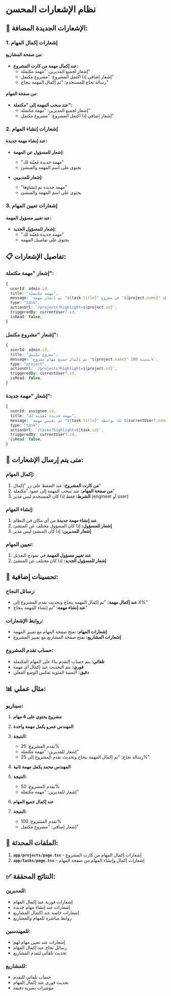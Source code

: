 # نظام الإشعارات المحسن

## 🎯 الإشعارات الجديدة المضافة:

### 1. **إشعارات إكمال المهام**

#### **من صفحة المشاريع:**
- **عند إكمال مهمة من كارت المشروع:**
  - إشعار لجميع المديرين: "مهمة مكتملة"
  - إشعار إضافي إذا اكتمل المشروع: "مشروع مكتمل"
  - رسالة نجاح للمستخدم: "تم إكمال المهمة بنجاح"

#### **من صفحة المهام:**
- **عند سحب المهمة إلى "مكتملة":**
  - إشعار لجميع المديرين: "مهمة مكتملة"
  - إشعار إضافي إذا اكتمل المشروع: "مشروع مكتمل"

### 2. **إشعارات إنشاء المهام**

#### **عند إنشاء مهمة جديدة:**
- **إشعار للمسؤول عن المهمة:**
  - "مهمة جديدة مُعيّنة لك"
  - يحتوي على اسم المهمة والمنشئ

- **إشعار للمديرين:**
  - "مهمة جديدة تم إنشاؤها"
  - يحتوي على اسم المهمة والمنشئ

### 3. **إشعارات تعيين المهام**

#### **عند تغيير مسؤول المهمة:**
- **إشعار للمسؤول الجديد:**
  - "مهمة جديدة مُعيّنة لك"
  - يحتوي على تفاصيل المهمة

## 📋 تفاصيل الإشعارات:

### **إشعار "مهمة مكتملة":**
```typescript
{
  userId: admin.id,
  title: "مهمة مكتملة",
  message: `تم إنجاز مهمة "${task.title}" في مشروع "${project.name}" بواسطة ${currentUser?.name}`,
  type: "task",
  actionUrl: `/projects?highlight=${project.id}`,
  triggeredBy: currentUser?.id,
  isRead: false,
}
```

### **إشعار "مشروع مكتمل":**
```typescript
{
  userId: admin.id,
  title: "مشروع مكتمل",
  message: `تم إكمال جميع مهام مشروع "${project.name}" بنسبة 100%`,
  type: "project",
  actionUrl: `/projects?highlight=${project.id}`,
  triggeredBy: currentUser?.id,
  isRead: false,
}
```

### **إشعار "مهمة جديدة":**
```typescript
{
  userId: assignee.id,
  title: "مهمة جديدة مُعيّنة لك",
  message: `تم تعيين مهمة "${task.title}" لك بواسطة ${currentUser?.name}`,
  type: "task",
  actionUrl: `/tasks?highlight=${task.id}`,
  triggeredBy: currentUser?.id,
  isRead: false,
}
```

## 🔄 متى يتم إرسال الإشعارات:

### **إكمال المهام:**
1. **من كارت المشروع:** عند الضغط على زر "إكمال"
2. **من صفحة المهام:** عند سحب المهمة إلى عمود "مكتملة"
3. **الشرط:** فقط إذا كان المستخدم ليس مدير (engineer أو user)

### **إنشاء المهام:**
1. **عند إنشاء مهمة جديدة** من أي مكان في النظام
2. **إشعار للمسؤول:** إذا كان المسؤول مختلف عن المنشئ
3. **إشعار للمديرين:** إذا كان المنشئ ليس مدير

### **تعيين المهام:**
1. **عند تغيير مسؤول المهمة** في نموذج التعديل
2. **إشعار للمسؤول الجديد:** إذا كان مختلف عن المنشئ

## 🎨 تحسينات إضافية:

### **رسائل النجاح:**
- **عند إكمال مهمة:** "تم إكمال المهمة بنجاح وتحديث تقدم المشروع إلى X%"
- **عند إنشاء مهمة:** "تم إنشاء المهمة بنجاح"

### **روابط الإشعارات:**
- **إشعارات المهام:** تفتح صفحة المهام مع تمييز المهمة
- **إشعارات المشاريع:** تفتح صفحة المشاريع مع تمييز المشروع

### **حساب تقدم المشروع:**
- **تلقائي:** يتم حساب التقدم بناءً على المهام المكتملة
- **فوري:** يتم التحديث عند إكمال أي مهمة
- **دقيق:** النسبة المئوية تعكس الوضع الفعلي

## 📊 مثال عملي:

### **سيناريو:**
1. **مشروع يحتوي على 4 مهام**
2. **المهندس عمرو يكمل مهمة واحدة**
3. **النتيجة:**
   - تقدم المشروع: 25%
   - إشعار للمديرين: "مهمة مكتملة"
   - رسالة نجاح: "تم إكمال المهمة بنجاح وتحديث تقدم المشروع إلى 25%"

4. **المهندس محمد يكمل مهمة ثانية**
5. **النتيجة:**
   - تقدم المشروع: 50%
   - إشعار للمديرين: "مهمة مكتملة"

6. **عند إكمال جميع المهام**
7. **النتيجة:**
   - تقدم المشروع: 100%
   - إشعار إضافي: "مشروع مكتمل"

## 🔧 الملفات المحدثة:

1. **`app/projects/page.tsx`** - إشعارات إكمال المهام من كارت المشروع
2. **`app/tasks/page.tsx`** - إشعارات إكمال وإنشاء المهام من صفحة المهام

## ✅ النتائج المحققة:

### **للمديرين:**
- إشعارات فورية عند إكمال المهام
- إشعارات عند إنشاء مهام جديدة
- إشعارات خاصة عند اكتمال المشاريع
- روابط مباشرة للمهام والمشاريع

### **للمهندسين:**
- إشعارات عند تعيين مهام لهم
- رسائل نجاح عند إكمال المهام
- تحديث تلقائي لتقدم المشاريع

### **للمشاريع:**
- حساب تلقائي للتقدم
- تحديث فوري عند إكمال المهام
- مؤشرات بصرية دقيقة 